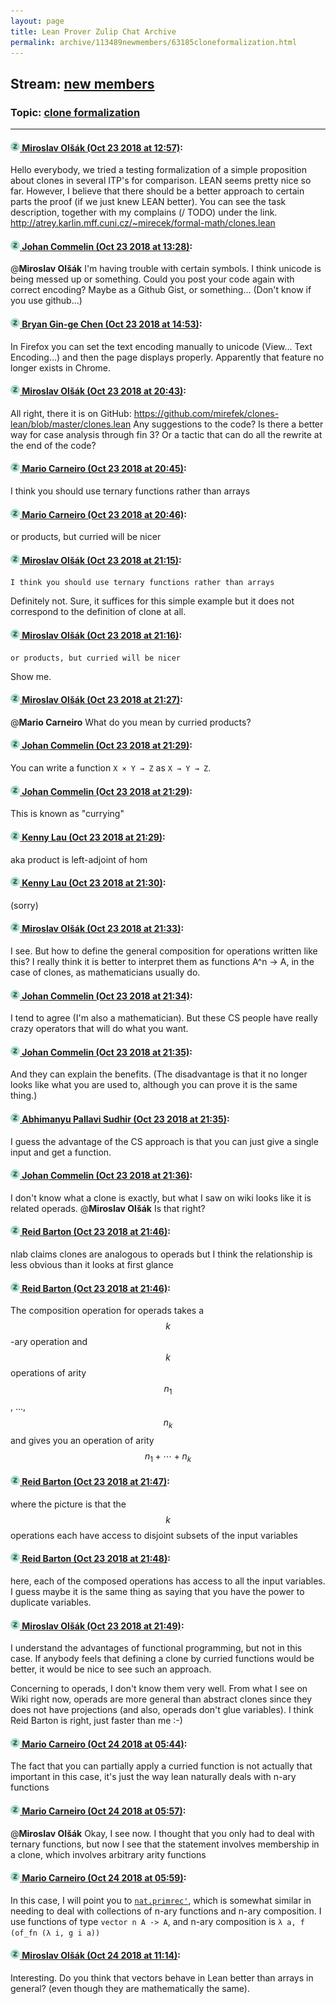 ```yaml
---
layout: page
title: Lean Prover Zulip Chat Archive 
permalink: archive/113489newmembers/63185cloneformalization.html
---
```


## Stream: [new members](index.html)
### Topic: [clone formalization](63185cloneformalization.html)

---

#### [![Click to go to Zulip](../../assets/img/zulip2.png) Miroslav Olšák (Oct 23 2018 at 12:57)](https://leanprover.zulipchat.com/#narrow/stream/113489-new%20members/topic/clone%20formalization/near/136329846):
Hello everybody, we tried a testing formalization of a simple proposition about clones in several ITP's for comparison. LEAN seems pretty nice so far. However, I believe that there should be a better approach to certain parts the proof (if we just knew LEAN better).
You can see the task description,  together with my complains (/ TODO) under the link.
http://atrey.karlin.mff.cuni.cz/~mirecek/formal-math/clones.lean

#### [![Click to go to Zulip](../../assets/img/zulip2.png) Johan Commelin (Oct 23 2018 at 13:28)](https://leanprover.zulipchat.com/#narrow/stream/113489-new%20members/topic/clone%20formalization/near/136331045):
@**Miroslav Olšák** I'm having trouble with certain symbols. I think unicode is being messed up or something. Could you post your code again with correct encoding? Maybe as a Github Gist, or something... (Don't know if you use github...)

#### [![Click to go to Zulip](../../assets/img/zulip2.png) Bryan Gin-ge Chen (Oct 23 2018 at 14:53)](https://leanprover.zulipchat.com/#narrow/stream/113489-new%20members/topic/clone%20formalization/near/136334848):
In Firefox you can set the text encoding manually to unicode (View... Text Encoding...) and then the page displays properly. Apparently that feature no longer exists in Chrome.

#### [![Click to go to Zulip](../../assets/img/zulip2.png) Miroslav Olšák (Oct 23 2018 at 20:43)](https://leanprover.zulipchat.com/#narrow/stream/113489-new%20members/topic/clone%20formalization/near/136357974):
All right, there it is on GitHub:
https://github.com/mirefek/clones-lean/blob/master/clones.lean
Any suggestions to the code? Is there a better way for case analysis through fin 3? Or a tactic that can do  all the rewrite at the end of the code?

#### [![Click to go to Zulip](../../assets/img/zulip2.png) Mario Carneiro (Oct 23 2018 at 20:45)](https://leanprover.zulipchat.com/#narrow/stream/113489-new%20members/topic/clone%20formalization/near/136358074):
I think you should use ternary functions rather than arrays

#### [![Click to go to Zulip](../../assets/img/zulip2.png) Mario Carneiro (Oct 23 2018 at 20:46)](https://leanprover.zulipchat.com/#narrow/stream/113489-new%20members/topic/clone%20formalization/near/136358153):
or products, but curried will be nicer

#### [![Click to go to Zulip](../../assets/img/zulip2.png) Miroslav Olšák (Oct 23 2018 at 21:15)](https://leanprover.zulipchat.com/#narrow/stream/113489-new%20members/topic/clone%20formalization/near/136360087):
```quote
I think you should use ternary functions rather than arrays
```
Definitely not. Sure, it suffices for this simple example but it does not correspond to the definition of clone at all.

#### [![Click to go to Zulip](../../assets/img/zulip2.png) Miroslav Olšák (Oct 23 2018 at 21:16)](https://leanprover.zulipchat.com/#narrow/stream/113489-new%20members/topic/clone%20formalization/near/136360141):
```quote
or products, but curried will be nicer
```
Show me.

#### [![Click to go to Zulip](../../assets/img/zulip2.png) Miroslav Olšák (Oct 23 2018 at 21:27)](https://leanprover.zulipchat.com/#narrow/stream/113489-new%20members/topic/clone%20formalization/near/136360748):
@**Mario Carneiro** What do you mean by curried products?

#### [![Click to go to Zulip](../../assets/img/zulip2.png) Johan Commelin (Oct 23 2018 at 21:29)](https://leanprover.zulipchat.com/#narrow/stream/113489-new%20members/topic/clone%20formalization/near/136360856):
You can write a function `X × Y → Z` as `X → Y → Z`.

#### [![Click to go to Zulip](../../assets/img/zulip2.png) Johan Commelin (Oct 23 2018 at 21:29)](https://leanprover.zulipchat.com/#narrow/stream/113489-new%20members/topic/clone%20formalization/near/136360866):
This is known as "currying"

#### [![Click to go to Zulip](../../assets/img/zulip2.png) Kenny Lau (Oct 23 2018 at 21:29)](https://leanprover.zulipchat.com/#narrow/stream/113489-new%20members/topic/clone%20formalization/near/136360871):
aka product is left-adjoint of hom

#### [![Click to go to Zulip](../../assets/img/zulip2.png) Kenny Lau (Oct 23 2018 at 21:30)](https://leanprover.zulipchat.com/#narrow/stream/113489-new%20members/topic/clone%20formalization/near/136360917):
(sorry)

#### [![Click to go to Zulip](../../assets/img/zulip2.png) Miroslav Olšák (Oct 23 2018 at 21:33)](https://leanprover.zulipchat.com/#narrow/stream/113489-new%20members/topic/clone%20formalization/near/136361131):
I see.
But how to define the general composition for operations written like this?
I really think it is better to interpret them as functions A^n -> A, in the case of clones, as mathematicians usually do.

#### [![Click to go to Zulip](../../assets/img/zulip2.png) Johan Commelin (Oct 23 2018 at 21:34)](https://leanprover.zulipchat.com/#narrow/stream/113489-new%20members/topic/clone%20formalization/near/136361197):
I tend to agree (I'm also a mathematician). But these CS people have really crazy operators that will do what you want.

#### [![Click to go to Zulip](../../assets/img/zulip2.png) Johan Commelin (Oct 23 2018 at 21:35)](https://leanprover.zulipchat.com/#narrow/stream/113489-new%20members/topic/clone%20formalization/near/136361225):
And they can explain the benefits. (The disadvantage is that it no longer looks like what you are used to, although you can prove it is the same thing.)

#### [![Click to go to Zulip](../../assets/img/zulip2.png) Abhimanyu Pallavi Sudhir (Oct 23 2018 at 21:35)](https://leanprover.zulipchat.com/#narrow/stream/113489-new%20members/topic/clone%20formalization/near/136361233):
I guess the advantage of the CS approach is that you can just give a single input and get a function.

#### [![Click to go to Zulip](../../assets/img/zulip2.png) Johan Commelin (Oct 23 2018 at 21:36)](https://leanprover.zulipchat.com/#narrow/stream/113489-new%20members/topic/clone%20formalization/near/136361300):
I don't know what a clone is exactly, but what I saw on wiki looks like it is related operads. @**Miroslav Olšák** Is that right?

#### [![Click to go to Zulip](../../assets/img/zulip2.png) Reid Barton (Oct 23 2018 at 21:46)](https://leanprover.zulipchat.com/#narrow/stream/113489-new%20members/topic/clone%20formalization/near/136361938):
nlab claims clones are analogous to operads but I think the relationship is less obvious than it looks at first glance

#### [![Click to go to Zulip](../../assets/img/zulip2.png) Reid Barton (Oct 23 2018 at 21:46)](https://leanprover.zulipchat.com/#narrow/stream/113489-new%20members/topic/clone%20formalization/near/136361968):
The composition operation for operads takes a $$k$$-ary operation and $$k$$ operations of arity $$n_1$$, ..., $$n_k$$ and gives you an operation of arity $$n_1 + \cdots + n_k$$

#### [![Click to go to Zulip](../../assets/img/zulip2.png) Reid Barton (Oct 23 2018 at 21:47)](https://leanprover.zulipchat.com/#narrow/stream/113489-new%20members/topic/clone%20formalization/near/136362014):
where the picture is that the $$k$$ operations each have access to disjoint subsets of the input variables

#### [![Click to go to Zulip](../../assets/img/zulip2.png) Reid Barton (Oct 23 2018 at 21:48)](https://leanprover.zulipchat.com/#narrow/stream/113489-new%20members/topic/clone%20formalization/near/136362084):
here, each of the composed operations has access to all the input variables. I guess maybe it is the same thing as saying that you have the power to duplicate variables.

#### [![Click to go to Zulip](../../assets/img/zulip2.png) Miroslav Olšák (Oct 23 2018 at 21:49)](https://leanprover.zulipchat.com/#narrow/stream/113489-new%20members/topic/clone%20formalization/near/136362172):
I understand the advantages of functional programming, but not in this case. If anybody feels that defining a clone by curried functions would be better, it would be nice to see such an approach.

Concerning to operads, I don't know them very well. From what I see on Wiki right now, operads are more general than abstract clones since they does not have projections (and also, operads don't glue variables). I think Reid Barton is right, just faster than me :-)

#### [![Click to go to Zulip](../../assets/img/zulip2.png) Mario Carneiro (Oct 24 2018 at 05:44)](https://leanprover.zulipchat.com/#narrow/stream/113489-new%20members/topic/clone%20formalization/near/136384717):
The fact that you can partially apply a curried function is not actually that important in this case, it's just the way lean naturally deals with n-ary functions

#### [![Click to go to Zulip](../../assets/img/zulip2.png) Mario Carneiro (Oct 24 2018 at 05:57)](https://leanprover.zulipchat.com/#narrow/stream/113489-new%20members/topic/clone%20formalization/near/136385067):
@**Miroslav Olšák** Okay, I see now. I thought that you only had to deal with ternary functions, but now I see that the statement involves membership in a clone, which involves arbitrary arity functions

#### [![Click to go to Zulip](../../assets/img/zulip2.png) Mario Carneiro (Oct 24 2018 at 05:59)](https://leanprover.zulipchat.com/#narrow/stream/113489-new%20members/topic/clone%20formalization/near/136385128):
In this case, I will point you to [`nat.primrec'`](https://github.com/leanprover/mathlib/blob/master/computability/primrec.lean#L1132-L1141), which is somewhat similar in needing to deal with collections of n-ary functions and n-ary composition. I use functions of type `vector n A -> A`, and n-ary composition is `λ a, f (of_fn (λ i, g i a))`

#### [![Click to go to Zulip](../../assets/img/zulip2.png) Miroslav Olšák (Oct 24 2018 at 11:14)](https://leanprover.zulipchat.com/#narrow/stream/113489-new%20members/topic/clone%20formalization/near/136396537):
Interesting. Do you think that vectors behave in Lean better than arrays in general? (even though they are mathematically the same).

